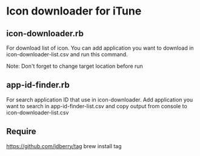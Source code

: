 # Icon downloader for iTune

## icon-downloader.rb

For download list of icon. You can add application you want to download in icon-downloader-list.csv and run this command.

Note: Don't forget to change target location before run

## app-id-finder.rb

For search application ID that use in icon-downloader. Add application you want to search in app-id-finder-list.csv and copy output from console to icon-downloader-list.csv

## Require

https://github.com/jdberry/tag
brew install tag
